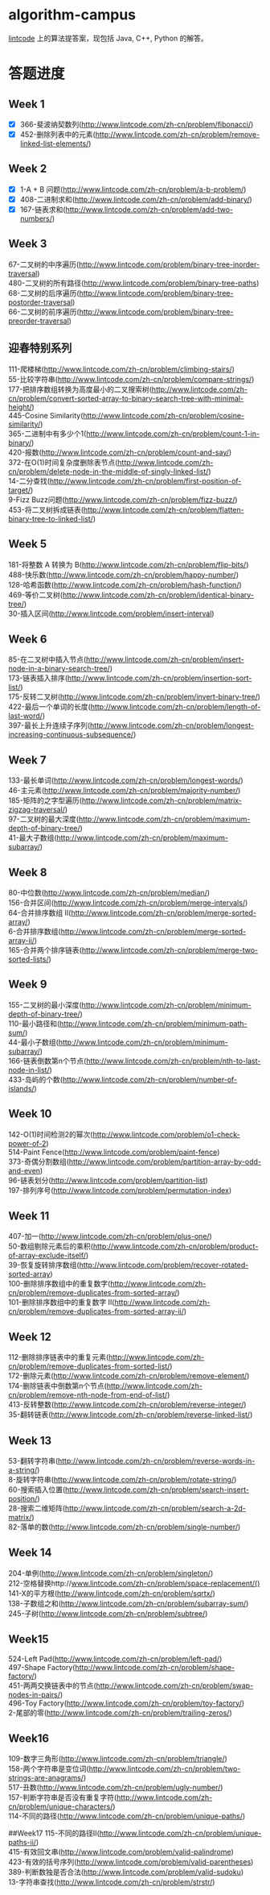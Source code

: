 # algorithm-campus
[lintcode](http://lintcode.com) 上的算法提答案，现包括 Java, C++, Python 的解答。

# 答题进度
## Week 1
- [x] 366-斐波纳契数列(http://www.lintcode.com/zh-cn/problem/fibonacci/) 
- [x] 452-删除列表中的元素(http://www.lintcode.com/zh-cn/problem/remove-linked-list-elements/)

## Week 2
- [x] 1-A + B 问题(http://www.lintcode.com/zh-cn/problem/a-b-problem/)  
- [x] 408-二进制求和(http://www.lintcode.com/zh-cn/problem/add-binary/)  
- [x] 167-链表求和(http://www.lintcode.com/zh-cn/problem/add-two-numbers/)  

## Week 3
67-二叉树的中序遍历(http://www.lintcode.com/problem/binary-tree-inorder-traversal)  
480-二叉树的所有路径(http://www.lintcode.com/problem/binary-tree-paths)  
68-二叉树的后序遍历(http://www.lintcode.com/problem/binary-tree-postorder-traversal)  
66-二叉树的前序遍历(http://www.lintcode.com/problem/binary-tree-preorder-traversal)  

## 迎春特别系列
111-爬楼梯(http://www.lintcode.com/zh-cn/problem/climbing-stairs/)   
55-比较字符串(http://www.lintcode.com/zh-cn/problem/compare-strings/)   
177-把排序数组转换为高度最小的二叉搜索树(http://www.lintcode.com/zh-cn/problem/convert-sorted-array-to-binary-search-tree-with-minimal-height/)   
445-Cosine Similarity(http://www.lintcode.com/zh-cn/problem/cosine-similarity/)   
365-二进制中有多少个1(http://www.lintcode.com/zh-cn/problem/count-1-in-binary/)   
420-报数(http://www.lintcode.com/zh-cn/problem/count-and-say/)   
372-在O(1)时间复杂度删除表节点(http://www.lintcode.com/zh-cn/problem/delete-node-in-the-middle-of-singly-linked-list/)   
14-二分查找(http://www.lintcode.com/zh-cn/problem/first-position-of-target/)   
9-Fizz Buzz问题(http://www.lintcode.com/zh-cn/problem/fizz-buzz/)   
453-将二叉树拆成链表(http://www.lintcode.com/zh-cn/problem/flatten-binary-tree-to-linked-list/)   

## Week 5
181-将整数 A 转换为 B(http://www.lintcode.com/zh-cn/problem/flip-bits/)   
488-快乐数(http://www.lintcode.com/zh-cn/problem/happy-number/)   
128-哈希函数(http://www.lintcode.com/zh-cn/problem/hash-function/)   
469-等价二叉树(http://www.lintcode.com/zh-cn/problem/identical-binary-tree/)   
30-插入区间(http://www.lintcode.com/problem/insert-interval)   

## Week 6
85-在二叉树中插入节点(http://www.lintcode.com/zh-cn/problem/insert-node-in-a-binary-search-tree/)   
173-链表插入排序(http://www.lintcode.com/zh-cn/problem/insertion-sort-list/)   
175-反转二叉树(http://www.lintcode.com/zh-cn/problem/invert-binary-tree/)   
422-最后一个单词的长度(http://www.lintcode.com/zh-cn/problem/length-of-last-word/)   
397-最长上升连续子序列(http://www.lintcode.com/zh-cn/problem/longest-increasing-continuous-subsequence/)   

## Week 7
133-最长单词(http://www.lintcode.com/zh-cn/problem/longest-words/)   
46-主元素(http://www.lintcode.com/zh-cn/problem/majority-number/)   
185-矩阵的之字型遍历(http://www.lintcode.com/zh-cn/problem/matrix-zigzag-traversal/)   
97-二叉树的最大深度(http://www.lintcode.com/zh-cn/problem/maximum-depth-of-binary-tree/)   
41-最大子数组(http://www.lintcode.com/zh-cn/problem/maximum-subarray/)   

## Week 8
80-中位数(http://www.lintcode.com/zh-cn/problem/median/)  
156-合并区间(http://www.lintcode.com/zh-cn/problem/merge-intervals/)  
64-合并排序数组 II(http://www.lintcode.com/zh-cn/problem/merge-sorted-array/)  
6-合并排序数组(http://www.lintcode.com/zh-cn/problem/merge-sorted-array-ii/)  
165-合并两个排序链表(http://www.lintcode.com/zh-cn/problem/merge-two-sorted-lists/)  

## Week 9
155-二叉树的最小深度(http://www.lintcode.com/zh-cn/problem/minimum-depth-of-binary-tree/)  
110-最小路径和(http://www.lintcode.com/zh-cn/problem/minimum-path-sum/)  
44-最小子数组(http://www.lintcode.com/zh-cn/problem/minimum-subarray/)  
166-链表倒数第n个节点(http://www.lintcode.com/zh-cn/problem/nth-to-last-node-in-list/)  
433-岛屿的个数(http://www.lintcode.com/zh-cn/problem/number-of-islands/)  

## Week 10  
142-O(1)时间检测2的幂次(http://www.lintcode.com/problem/o1-check-power-of-2)  
514-Paint Fence(http://www.lintcode.com/problem/paint-fence)  
373-奇偶分割数组(http://www.lintcode.com/problem/partition-array-by-odd-and-even)  
96-链表划分(http://www.lintcode.com/problem/partition-list)  
197-排列序号(http://www.lintcode.com/problem/permutation-index)  
## Week 11  
407-加一(http://www.lintcode.com/zh-cn/problem/plus-one/)  
50-数组剔除元素后的乘积(http://www.lintcode.com/zh-cn/problem/product-of-array-exclude-itself/)  
39-恢复旋转排序数组(http://www.lintcode.com/problem/recover-rotated-sorted-array)   
100-删除排序数组中的重复数字(http://www.lintcode.com/zh-cn/problem/remove-duplicates-from-sorted-array/)   
101-删除排序数组中的重复数字 II(http://www.lintcode.com/zh-cn/problem/remove-duplicates-from-sorted-array-ii/)   

## Week 12
112-删除排序链表中的重复元素(http://www.lintcode.com/zh-cn/problem/remove-duplicates-from-sorted-list/)  
172-删除元素(http://www.lintcode.com/zh-cn/problem/remove-element/)  
174-删除链表中倒数第n个节点(http://www.lintcode.com/zh-cn/problem/remove-nth-node-from-end-of-list/)  
413-反转整数(http://www.lintcode.com/zh-cn/problem/reverse-integer/)  
35-翻转链表(http://www.lintcode.com/zh-cn/problem/reverse-linked-list/)  

## Week 13
53-翻转字符串(http://www.lintcode.com/zh-cn/problem/reverse-words-in-a-string/)    
8-旋转字符串(http://www.lintcode.com/zh-cn/problem/rotate-string/)  
60-搜索插入位置(http://www.lintcode.com/zh-cn/problem/search-insert-position/)  
28-搜索二维矩阵(http://www.lintcode.com/zh-cn/problem/search-a-2d-matrix/)  
82-落单的数(http://www.lintcode.com/zh-cn/problem/single-number/)  

## Week 14
204-单例(http://www.lintcode.com/zh-cn/problem/singleton/)  
212-空格替换http://www.lintcode.com/zh-cn/problem/space-replacement/()  
141-X的平方根(http://www.lintcode.com/zh-cn/problem/sqrtx/)  
138-子数组之和(http://www.lintcode.com/zh-cn/problem/subarray-sum/)  
245-子树(http://www.lintcode.com/zh-cn/problem/subtree/)  

## Week15
524-Left Pad(http://www.lintcode.com/zh-cn/problem/left-pad/)  
497-Shape Factory(http://www.lintcode.com/zh-cn/problem/shape-factory/)  
451-两两交换链表中的节点(http://www.lintcode.com/zh-cn/problem/swap-nodes-in-pairs/)  
496-Toy Factory(http://www.lintcode.com/zh-cn/problem/toy-factory/)  
2-尾部的零(http://www.lintcode.com/zh-cn/problem/trailing-zeros/)  

## Week16
109-数字三角形(http://www.lintcode.com/zh-cn/problem/triangle/)  
158-两个字符串是变位词(http://www.lintcode.com/zh-cn/problem/two-strings-are-anagrams/)  
517-丑数(http://www.lintcode.com/zh-cn/problem/ugly-number/)  
157-判断字符串是否没有重复字符(http://www.lintcode.com/zh-cn/problem/unique-characters/)  
114-不同的路径(http://www.lintcode.com/zh-cn/problem/unique-paths/)  

##Week17
115-不同的路径II(http://www.lintcode.com/zh-cn/problem/unique-paths-ii/)  
415-有效回文串(http://www.lintcode.com/problem/valid-palindrome)  
423-有效的括号序列(http://www.lintcode.com/problem/valid-parentheses)  
389-判断数独是否合法(http://www.lintcode.com/problem/valid-sudoku)  
13-字符串查找(http://www.lintcode.com/zh-cn/problem/strstr/)  
